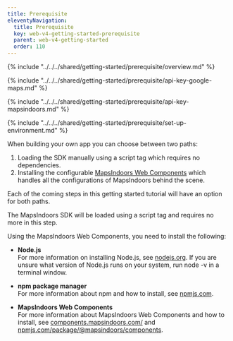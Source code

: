 ```yaml
---
title: Prerequisite
eleventyNavigation:
  title: Prerequisite
  key: web-v4-getting-started-prerequisite
  parent: web-v4-getting-started
  order: 110
---
```


<!-- Overview -->
{% include "../../../shared/getting-started/prerequisite/overview.md" %}

<!-- Google Maps API key -->
{% include "../../../shared/getting-started/prerequisite/api-key-google-maps.md" %}

<!-- MapsIndoors API key -->
{% include "../../../shared/getting-started/prerequisite/api-key-mapsindoors.md" %}

<!-- Set up your environment -->
{% include "../../../shared/getting-started/prerequisite/set-up-environment.md" %}

When building your own app you can choose between two paths:

1. Loading the SDK manually using a script tag which requires no dependencies.
2. Installing the configurable [MapsIndoors Web Components](http://components.mapsindoors.com/) which handles all the configurations of MapsIndoors behind the scene.

Each of the coming steps in this getting started tutorial will have an option for both paths.

<mi-tabs>
<mi-tab label="Manually" tab-for="manually"></mi-tab>
<mi-tab label="MapsIndoors Web Components" tab-for="components"></mi-tab>

<mi-tab-panel id="manually">

The MapsIndoors SDK will be loaded using a script tag and requires no more in this step.

</mi-tab-panel>

<mi-tab-panel id="components">

Using the MapsIndoors Web Components, you need to install the following:

* **Node.js**<br>
For more information on installing Node.js, see [nodejs.org](https://nodejs.org/). If you are unsure what version of Node.js runs on your system, run node -v in a terminal window.

* **npm package manager**<br>
For more information about npm and how to install, see [npmjs.com](https://docs.npmjs.com/about-npm).

* **MapsIndoors Web Components**<br>
For more information about MapsIndoors Web Components and how to install, see [components.mapsindoors.com/](https://components.mapsindoors.com/) and [npmjs.com/package/@mapsindoors/components](https://www.npmjs.com/package/@mapsindoors/components).

</mi-tab-panel>
</mi-tabs>
